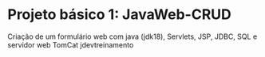 # Projeto básico 1: JavaWeb-CRUD
Criação de um formulário web com java (jdk18),  Servlets, JSP, JDBC, SQL e servidor web TomCat
jdevtreinamento
